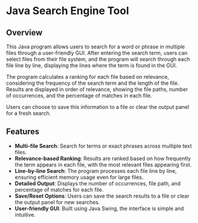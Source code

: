 # Java Search Engine Tool

## Overview
This Java program allows users to search for a word or phrase in multiple files through a user-friendly GUI. After entering the search term, users can select files from their file system, and the program will search through each file line by line, displaying the lines where the term is found in the GUI. 

The program calculates a ranking for each file based on relevance, considering the frequency of the search term and the length of the file. Results are displayed in order of relevance, showing the file paths, number of occurrences, and the percentage of matches in each file.

Users can choose to save this information to a file or clear the output panel for a fresh search.

## Features
- **Multi-file Search**: Search for terms or exact phrases across multiple text files.
- **Relevance-based Ranking**: Results are ranked based on how frequently the term appears in each file, with the most relevant files appearing first.
- **Line-by-line Search**: The program processes each file line by line, ensuring efficient memory usage even for large files.
- **Detailed Output**: Displays the number of occurrences, file path, and percentage of matches for each file.
- **Save/Reset Options**: Users can save the search results to a file or clear the output panel for new searches.
- **User-friendly GUI**: Built using Java Swing, the interface is simple and intuitive.
